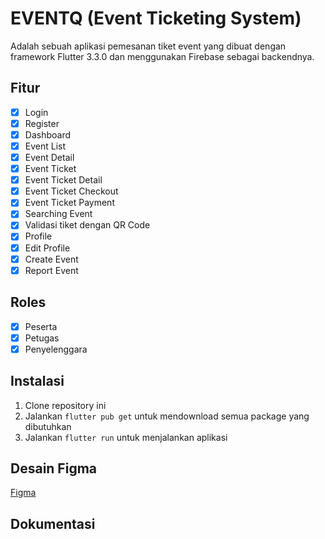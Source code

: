 # EVENTQ (Event Ticketing System)

Adalah sebuah aplikasi pemesanan tiket event yang dibuat dengan framework Flutter 3.3.0 dan menggunakan Firebase sebagai backendnya.

## Fitur

- [x] Login
- [x] Register
- [x] Dashboard
- [x] Event List
- [x] Event Detail
- [x] Event Ticket
- [x] Event Ticket Detail
- [x] Event Ticket Checkout
- [x] Event Ticket Payment
- [x] Searching Event
- [x] Validasi tiket dengan QR Code
- [x] Profile
- [x] Edit Profile
- [x] Create Event
- [x] Report Event

## Roles

- [x] Peserta
- [x] Petugas
- [x] Penyelenggara

## Instalasi

1. Clone repository ini
2. Jalankan `flutter pub get` untuk mendownload semua package yang dibutuhkan
3. Jalankan `flutter run` untuk menjalankan aplikasi

## Desain Figma

[Figma](https://www.figma.com/file/xCSTmQ1fxeXgHLwUoP7MRg/UI-Event-Ticketing-System?node-id=0%3A1)
## Dokumentasi





